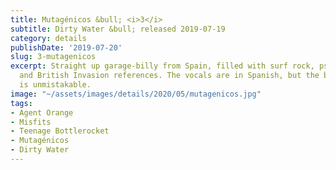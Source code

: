 ```yaml
---
title: Mutagénicos &bull; <i>3</i>
subtitle: Dirty Water &bull; released 2019-07-19
category: details
publishDate: '2019-07-20'
slug: 3-mutagenicos
excerpt: Straight up garage-billy from Spain, filled with surf rock, psychedelic,
  and British Invasion references. The vocals are in Spanish, but the bad bad attitude
  is unmistakable.
image: "~/assets/images/details/2020/05/mutagenicos.jpg"
tags:
- Agent Orange
- Misfits
- Teenage Bottlerocket
- Mutagénicos
- Dirty Water
---
```


